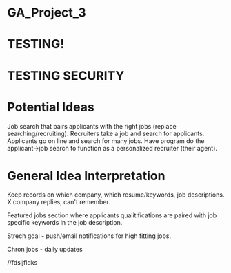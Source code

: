 # GA_Project_3

# TESTING!
# TESTING SECURITY
# Potential Ideas

Job search that pairs applicants with the right jobs (replace searching/recruiting).
        Recruiters take a job and search for applicants. Applicants go on line and search for many jobs. Have program do the applicant->job search to function as a personalized recruiter (their agent).

# General Idea Interpretation

Keep records on which company, which resume/keywords, job descriptions. X company replies, can't remember.

Featured jobs section where applicants qualitifications are paired with job specific keywords in the job description.

Strech goal - push/email notifications for high fitting jobs.

Chron jobs - daily updates

//fdsljfldks
